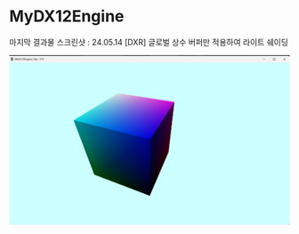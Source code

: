 # MyDX12Engine
 
마지막 결과물 스크린샷 : 24.05.14
[DXR] 글로벌 상수 버퍼만 적용하여 라이트 쉐이딩

![Alt text](OutputScreenshot.png)
